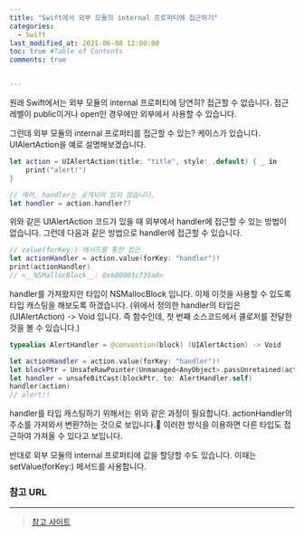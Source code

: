 ```yaml
---
title: "Swift에서 외부 모듈의 internal 프로퍼티에 접근하기"
categories: 
  - Swift
last_modified_at: 2021-06-08 12:00:00
toc: true #Table of Contents
comments: true


---
```


원래 Swift에서는 외부 모듈의 internal 프로퍼티에 당연히? 접근할 수 없습니다. 접근레벨이 public이거나 open인 경우에만 외부에서 사용할 수 있습니다.

그런데 외부 모듈의 internal 프로퍼티를 접근할 수 있는? 케이스가 있습니다. UIAlertAction을 예로 설명해보겠습니다.

```swift
let action = UIAlertAction(title: "title", style: .default) { _ in
	print("alert!")
}

// 에러, handler는 공개되어 있지 않습니다.
let handler = action.handler??
```

위와 같은 UIAlertAction 코드가 있을 때 외부에서 handler에 접근할 수 있는 방법이 없습니다. 그런데 다음과 같은 방법으로 handler에 접근할 수 있습니다.

```swift
// value(forKey:) 메서드를 통한 접근
let actionHandler = action.value(forKey: "handler")!
print(actionHandler)
// <__NSMallocBlock__: 0x600003c735a0>
```

handler를 가져왔지만 타입이 NSMallocBlock 입니다. 이제 이것을 사용할 수 있도록 타입 캐스팅을 해보도록 하겠습니다. (위에서 정의한 handler의 타입은 (UIAlertAction) -> Void 입니다. 즉 함수인데, 첫 번째 소스코드에서 클로저를 전달한 것을 볼 수 있습니다.)

```swift
typealias AlertHandler = @convention(block) (UIAlertAction) -> Void

let actionHandler = action.value(forKey: "handler")!
let blockPtr = UnsafeRawPointer(Unmanaged<AnyObject>.passUnretained(actionHandler as AnyObject).toOpaque())
let handler = unsafeBitCast(blockPtr, to: AlertHandler.self)
handler(action)
// alert!!
```

handler를 타입 캐스팅하기 위해서는 위와 같은 과정이 필요합니다. actionHandler의 주소를 가져와서 변환?하는 것으로 보입니다.🤔 이러한 방식을 이용하면 다른 타입도 접근하여 가져올 수 있다고 보입니다.

반대로 외부 모듈의 internal 프로퍼티에 값을 할당할 수도 있습니다. 이때는 setValue(forKey:) 메서드를 사용합니다.

### 참고 URL

---

> [참고 사이트](https://www.coder.work/article/409963)
